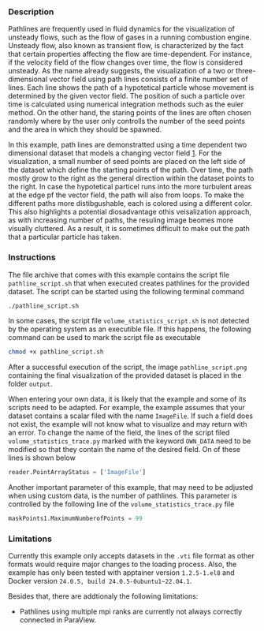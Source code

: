 ### Description ###
Pathlines are frequently used in fluid dynamics for the visualization of unsteady flows, such as the flow of gases in a running combustion engine.
Unsteady flow, also known as transient flow, is characterized by the fact that certain properties affecting the flow are time-dependent.
For instance, if the velocity field of the flow changes over time, the flow is considered unsteady.
As the name already suggests, the visualization of a two or three-dimensional vector field using path lines consists of a finite number set of lines.
Each line shows the path of a hypotetical particle whose movement is determined by the given vector field.
The position of such a particle over time is calculated using numerical integration methods such as the euler method.
On the other hand, the staring points of the lines are often chosen randomly where by the user only controlls the number of the seed points and the area in which they should be spawned.

<!--In comparison to stream lines which also visualize a dataset using lines, 
The computation of pathlines makes only sense if the given dataset is time-depenedent.
Otherwise they are identical to steamlines.-->

In this example, path lines are demonstratted using a time dependent two dimensional dataset that models a changing vector field [1](#reference_dataset).
For the visualization, a small number of seed points are placed on the left side of the dataset which define the starting points of the path.
Over time, the path mostly grow to the right as the general direction within the dataset points to the right.
In case the hypotetical particel runs into the more turbulent areas at the edge pf the vector field, the path will also from loops.
To make the different paths more distibgushable, each is colored using a different color.
This also highlights a potential diosadvantage othis veisalization approach, as with increasing number of paths, the resuling image beomes more visually cluttered.
As a result, it is sometimes difficult to make out the path that a particular particle has taken.

### Instructions ###
The file archive that comes with this example contains the script file `pathline_script.sh` that when executed creates pathlines for the provided dataset.
The script can be started using the following terminal command
```bash
./pathline_script.sh
```
In some cases, the script file `volume_statistics_script.sh` is not detected by the operating system as an executible file.
If this happens, the following command can be used to mark the script file as executable
```bash
chmod +x pathline_script.sh
```
After a successful execution of the script, the image `pathline_script.png` containing the final visualization of the provided dataset is placed in the folder `output`. 

When entering your own data, it is likely that the example and some of its scripts need to be adapted.
For example, the example assumes that your dataset contains a scalar filed with the name `ImageFile`.
If such a field does not exist, the example will not know what to visualize and may return with an error.
To change the name of the field, the lines of the script filed `volume_statistics_trace.py` marked with the keyword `OWN_DATA` need to be modified so that they contain the name of the desired field.
On of these lines is shown below
```python
reader.PointArrayStatus = ['ImageFile']
```
Another important parameter of this example, that may need to be adjusted when using custom data, is the number of pathlines.
This parameter is controlled by the following line of the `volume_statistics_trace.py` file
```python
maskPoints1.MaximumNumberofPoints = 99
```

### Limitations ###
Currently this example only accepts datasets in the `.vti` file format as other formats would require major changes to the loading process.
Also, the example has only been tested with apptainer version `1.2.5-1.el8` and Docker version `24.0.5, build 24.0.5-0ubuntu1~22.04.1`.

Besides that, there are addtionaly the following limitations:
- Pathlines using multiple mpi ranks are currently not always correctly connected in ParaView.